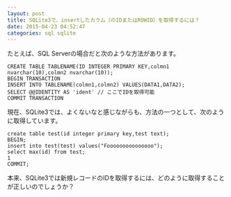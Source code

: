 ```yaml
---
layout: post
title: SQLite3で、insertしたカラム（のIDまたはROWID）を取得するには？
date: 2015-04-23 04:52:47
categories: sql sqlite
---
```

<p>たとえば、SQL Serverの場合だと次のような方法があります。</p>

```
CREATE TABLE TABLENAME(ID INTEGER PRIMARY KEY,colmn1 nvarchar(10),colmn2 nvarchar(10));
BEGIN TRANSACTION
INSERT INTO TABLENAME(colmn1,colmn2) VALUES(DATA1,DATA2);
SELECT @@IDENTITY AS 'ident' // ここでIDを取得可能
COMMIT TRANSACTION
```

<p>現在、SQLite3では、よくないなと感じながらも、方法の一つとして、次のように取得しています。</p>

```
create table test(id integer primary key,test text);
BEGIN;
insert into test(test) values("Fooooooooooooooo");
select max(id) from test;
1
COMMIT;
```

<p>本来、SQLite3では新規レコードのIDを取得するには、どのように取得することが正しいのでしょうか？</p>
